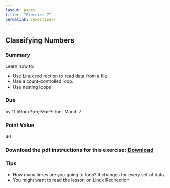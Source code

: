 ```yaml
---
layout: pages
title:  "Exercise 7"
permalink: /exercise7/
---
```


## Classifying Numbers 

### Summary

Learn how to:

- Use Linux redirection to read data from a file
- Use a count-controlled loop.
- Use nesting loops

### Due
by 11:59pm S̶u̶n̶,̶ ̶M̶a̶r̶ ̶5̶  Tue, March 7

### Point Value
40

### Download the pdf instructions for this exercise: [Download](https://github.com/jeungsook/cs135/raw/master/exercises/pdf/CS%20135%20Spring%202017%20Exercise%20%237.pdf)

### Tips
- How many times are you going to loop? It changes for every set of data.
- You might want to read the lesson on Linux Redirection
